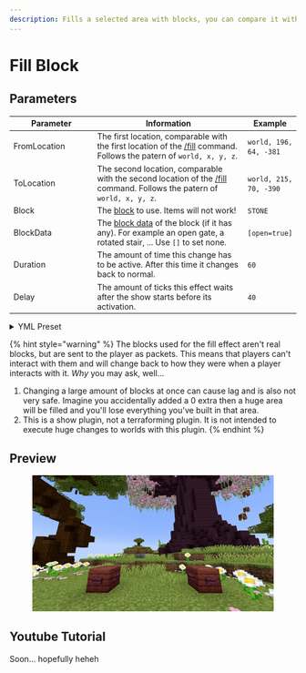 ```yaml
---
description: Fills a selected area with blocks, you can compare it with the /fill command.
---
```


# Fill Block

## Parameters

<table><thead><tr><th width="163">Parameter</th><th width="371.3333333333333">Information</th><th>Example</th></tr></thead><tbody><tr><td>FromLocation</td><td>The first location, comparable with the first location of the <a href="https://minecraft.wiki/w/Commands/fill">/fill</a> command. Follows the patern of <code>world, x, y, z</code>.</td><td><code>world, 196, 64, -381</code></td></tr><tr><td>ToLocation</td><td>The second location, comparable with the second location of the <a href="https://minecraft.wiki/w/Commands/fill">/fill</a> command. Follows the patern of <code>world, x, y, z</code>.</td><td><code>world, 215, 70, -390</code></td></tr><tr><td>Block</td><td>The <a href="https://hub.spigotmc.org/javadocs/bukkit/org/bukkit/Material.html">block</a> to use. Items will not work!</td><td><code>STONE</code></td></tr><tr><td>BlockData</td><td>The <a href="https://minecraft.wiki/w/Block_states">block data</a> of the block (if it has any). For example an open gate, a rotated stair, ... Use <code>[]</code> to set none.</td><td><code>[open=true]</code></td></tr><tr><td>Duration</td><td>The amount of time this change has to be active. After this time it changes back to normal.</td><td><code>60</code></td></tr><tr><td>Delay</td><td>The amount of ticks this effect waits after the show starts before its activation.</td><td><code>40</code></td></tr></tbody></table>

<details>

<summary>YML Preset</summary>

{% code lineNumbers="true" %}
```yaml
'1':
  Type: FILL_BLOCK
  FromLocation: world, 0, 0, 0
  ToLocation: world, 3, 3, 3
  Block: STONE
  BlockData: []
  Duration: 100
  Delay: 0
```
{% endcode %}

</details>

{% hint style="warning" %}
The blocks used for the fill effect aren't real blocks, but are sent to the player as packets. This means that players can't interact with them and will change back to how they were when a player interacts with it. _Why_ you may ask, well...

1. Changing a large amount of blocks at once can cause lag and is also not very safe. Imagine you accidentally added a 0 extra then a huge area will be filled and you'll lose everything you've built in that area.
2. This is a show plugin, not a terraforming plugin. It is not intended to execute huge changes to worlds with this plugin.
{% endhint %}

## Preview

<figure><img src="../../.gitbook/assets/block_fill.gif" alt=""><figcaption></figcaption></figure>

## Youtube Tutorial

Soon... hopefully heheh
